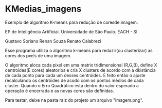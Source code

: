 # KMedias_imagens
Exemplo de algoritmo K-means para redução de coresde imagem.


EP de Inteligência Artificial.
Universidade de São Paulo.
EACH - SI

Gustavo Soriano
Renan Souza
Renato Calabrezi

Esse programa utiliza o algoritmo k-means para reduzir(ou clusterizar) as cores dos pxels de uma imagem.

O algoritmo aloca cada pixel em uma matrix tridimensional (R,G,B), define X centroides(E cores) aleatorios e cria X clusters de acordo com a dkistância de cada ponto para cada um desses centróides.
É feito então o ajuste recalculando os centróides de acodo com os pontos médios de cada cluster.
Quando o Erro Quadrático está dentro do valor esperado a operação é encerrada e as novas cores  são definidas.


Para testar, deixe na pasta raiz do projeto um arquivo "imagem.png".
